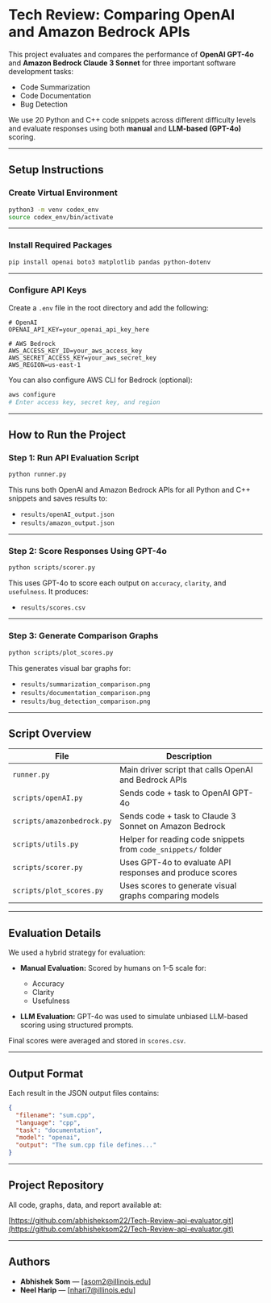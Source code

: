 # Tech Review: Comparing OpenAI and Amazon Bedrock APIs

This project evaluates and compares the performance of **OpenAI GPT-4o** and **Amazon Bedrock Claude 3 Sonnet** for three important software development tasks:

- Code Summarization  
- Code Documentation  
- Bug Detection  

We use 20 Python and C++ code snippets across different difficulty levels and evaluate responses using both **manual** and **LLM-based (GPT-4o)** scoring.

---

## Setup Instructions

### Create Virtual Environment

```bash
python3 -m venv codex_env
source codex_env/bin/activate
```

---

### Install Required Packages

```bash
pip install openai boto3 matplotlib pandas python-dotenv
```

---

### Configure API Keys

Create a `.env` file in the root directory and add the following:

```dotenv
# OpenAI
OPENAI_API_KEY=your_openai_api_key_here

# AWS Bedrock
AWS_ACCESS_KEY_ID=your_aws_access_key
AWS_SECRET_ACCESS_KEY=your_aws_secret_key
AWS_REGION=us-east-1
```

You can also configure AWS CLI for Bedrock (optional):

```bash
aws configure
# Enter access key, secret key, and region
```

---

## How to Run the Project

### Step 1: Run API Evaluation Script

```bash
python runner.py
```

This runs both OpenAI and Amazon Bedrock APIs for all Python and C++ snippets and saves results to:
- `results/openAI_output.json`
- `results/amazon_output.json`

---

### Step 2: Score Responses Using GPT-4o

```bash
python scripts/scorer.py
```

This uses GPT-4o to score each output on `accuracy`, `clarity`, and `usefulness`. It produces:
- `results/scores.csv`

---

### Step 3: Generate Comparison Graphs

```bash
python scripts/plot_scores.py
```

This generates visual bar graphs for:
- `results/summarization_comparison.png`
- `results/documentation_comparison.png`
- `results/bug_detection_comparison.png`

---

## Script Overview

| File | Description |
|------|-------------|
| `runner.py` | Main driver script that calls OpenAI and Bedrock APIs |
| `scripts/openAI.py` | Sends code + task to OpenAI GPT-4o |
| `scripts/amazonbedrock.py` | Sends code + task to Claude 3 Sonnet on Amazon Bedrock |
| `scripts/utils.py` | Helper for reading code snippets from `code_snippets/` folder |
| `scripts/scorer.py` | Uses GPT-4o to evaluate API responses and produce scores |
| `scripts/plot_scores.py` | Uses scores to generate visual graphs comparing models |

---

## Evaluation Details

We used a hybrid strategy for evaluation:

- **Manual Evaluation:** Scored by humans on 1–5 scale for:
  - Accuracy
  - Clarity
  - Usefulness

- **LLM Evaluation:** GPT-4o was used to simulate unbiased LLM-based scoring using structured prompts.

Final scores were averaged and stored in `scores.csv`.

---

## Output Format

Each result in the JSON output files contains:

```json
{
  "filename": "sum.cpp",
  "language": "cpp",
  "task": "documentation",
  "model": "openai",
  "output": "The sum.cpp file defines..."
}
```

---

## Project Repository

All code, graphs, data, and report available at:

[https://github.com/abhisheksom22/Tech-Review-api-evaluator.git](https://github.com/abhisheksom22/Tech-Review-api-evaluator.git)

---

## Authors

- **Abhishek Som** — [asom2@illinois.edu]  
- **Neel Harip** — [nhari7@illinois.edu]
